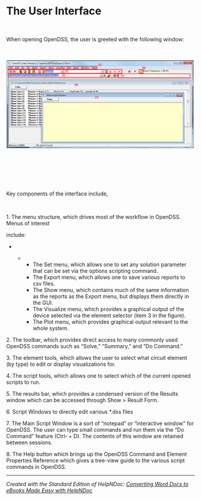 # The User Interface

&nbsp;

When opening OpenDSS, the user is greeted with the following window:

&nbsp;

![Image](<lib/NewItem3.png>)

&nbsp;

&nbsp;

&nbsp;

Key components of the interface include,

&nbsp;

&#49;. The menu structure, which drives most of the workflow in OpenDSS. Menus of interest

include:

* &nbsp;

  * &nbsp;
    * The Set menu, which allows one to set any solution parameter that can be set via the options scripting command.
    * The Export menu, which allows one to save various reports to csv files.
    * The Show menu, which contains much of the same information as the reports as the Export menu, but displays them directly in the GUI.
    * The Visualize menu, which provides a graphical output of the device selected via the element selector (item 3 in the figure).
    * The Plot menu, which provides graphical output relevant to the whole system.

&#50;. The toolbar, which provides direct access to many commonly used OpenDSS commands such as “Solve,” “Summary,” and “Do Command.”

&#51;. The element tools, which allows the user to select what circuit element (by type) to edit or display visualizations for.

&#52;. The script tools, which allows one to select which of the current opened scripts to run.

&#53;. The results bar, which provides a condensed version of the Results window which can be accessed through Show \> Result Form.

&#54;. Script Windows to directly edit various \*.dss files

&#55;. The Main Script Window is a sort of “notepad” or “interactive window” for OpenDSS. The user can type small commands and run them via the “Do Command” feature (Ctrl‐ + D). The contents of this window are retained between sessions.

&#56;. The Help button which brings up the OpenDSS Command and Element Properties Reference which gives a tree-view guide to the various script commands in OpenDSS.

***
_Created with the Standard Edition of HelpNDoc: [Converting Word Docs to eBooks Made Easy with HelpNDoc](<https://www.helpndoc.com/step-by-step-guides/how-to-convert-a-word-docx-file-to-an-epub-or-kindle-ebook/>)_
